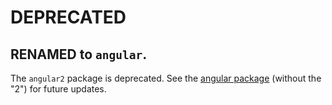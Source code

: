 # DEPRECATED

## RENAMED to `angular`.

The `angular2` package is deprecated.
See the [angular package](https://pub.dartlang.org/packages/angular) 
(without the "2") for future updates.
